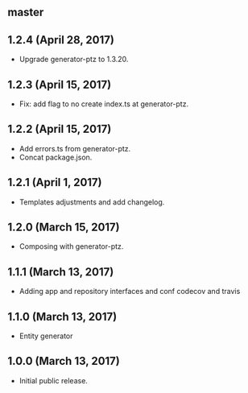 ## master


## 1.2.4 (April 28, 2017)
* Upgrade generator-ptz to 1.3.20.

## 1.2.3 (April 15, 2017)
* Fix: add flag to no create index.ts at generator-ptz.

## 1.2.2 (April 15, 2017)
* Add errors.ts from generator-ptz.
* Concat package.json.

## 1.2.1 (April 1, 2017)
* Templates adjustments and add changelog.

## 1.2.0 (March 15, 2017)
* Composing with generator-ptz.

## 1.1.1 (March 13, 2017)

* Adding app and repository interfaces and conf codecov and travis

## 1.1.0 (March 13, 2017)
* Entity generator

## 1.0.0 (March 13, 2017)

* Initial public release.
